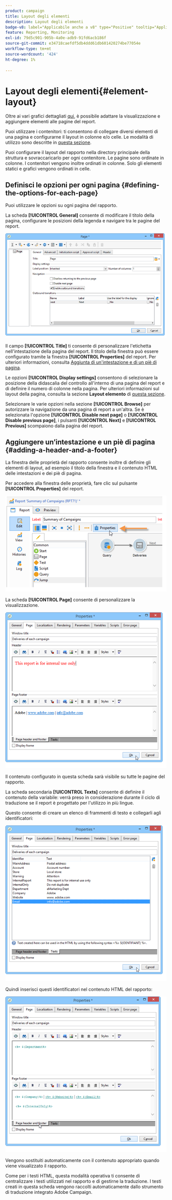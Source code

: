 ```yaml
---
product: campaign
title: Layout degli elementi
description: Layout degli elementi
badge-v8: label="Applicabile anche a v8" type="Positive" tooltip="Applicabile anche a Campaign v8"
feature: Reporting, Monitoring
exl-id: 79d5c901-905b-4a0e-adb9-91fd6acb186f
source-git-commit: e34718caefdf5db4ddd61db601420274be77054e
workflow-type: tm+mt
source-wordcount: '424'
ht-degree: 1%

---
```


# Layout degli elementi{#element-layout}



Oltre ai vari grafici dettagliati [qui](../../reporting/using/creating-a-chart.md#chart-types-and-variants), è possibile adattare la visualizzazione e aggiungere elementi alle pagine del report.

Puoi utilizzare i contenitori: ti consentono di collegare diversi elementi di una pagina e configurarne il layout in colonne e/o celle. Le modalità di utilizzo sono descritte in [questa sezione](../../web/using/defining-web-forms-layout.md#creating-containers).

Puoi configurare il layout del rapporto nella directory principale della struttura e sovraccaricarlo per ogni contenitore. Le pagine sono ordinate in colonne. I contenitori vengono inoltre ordinati in colonne. Solo gli elementi statici e grafici vengono ordinati in celle.

## Definisci le opzioni per ogni pagina {#defining-the-options-for-each-page}

Puoi utilizzare le opzioni su ogni pagina del rapporto.

La scheda **[!UICONTROL General]** consente di modificare il titolo della pagina, configurare le posizioni della legenda e navigare tra le pagine del report.

![](assets/s_ncs_advuser_report_wizard_022.png)

Il campo **[!UICONTROL Title]** ti consente di personalizzare l&#39;etichetta nell&#39;intestazione della pagina del report. Il titolo della finestra può essere configurato tramite la finestra **[!UICONTROL Properties]** del report. Per ulteriori informazioni, consulta [Aggiunta di un&#39;intestazione e di un piè di pagina](#adding-a-header-and-a-footer).

Le opzioni **[!UICONTROL Display settings]** consentono di selezionare la posizione della didascalia del controllo all&#39;interno di una pagina del report e di definire il numero di colonne nella pagina. Per ulteriori informazioni sul layout della pagina, consulta la sezione **Layout elemento** di [questa sezione](../../web/using/defining-web-forms-layout.md#positioning-the-fields-on-the-page).

Selezionare le varie opzioni nella sezione **[!UICONTROL Browse]** per autorizzare la navigazione da una pagina di report a un&#39;altra. Se è selezionata l&#39;opzione **[!UICONTROL Disable next page]** o **[!UICONTROL Disable previous page]**, i pulsanti **[!UICONTROL Next]** e **[!UICONTROL Previous]** scompaiono dalla pagina del report.

## Aggiungere un’intestazione e un piè di pagina {#adding-a-header-and-a-footer}

La finestra delle proprietà del rapporto consente inoltre di definire gli elementi di layout, ad esempio il titolo della finestra e il contenuto HTML delle intestazioni e dei piè di pagina.

Per accedere alla finestra delle proprietà, fare clic sul pulsante **[!UICONTROL Properties]** del report.

![](assets/reporting_properties.png)

La scheda **[!UICONTROL Page]** consente di personalizzare la visualizzazione.

![](assets/s_ncs_advuser_report_properties_04.png)

Il contenuto configurato in questa scheda sarà visibile su tutte le pagine del rapporto.

La scheda secondaria **[!UICONTROL Texts]** consente di definire il contenuto della variabile: verrà preso in considerazione durante il ciclo di traduzione se il report è progettato per l&#39;utilizzo in più lingue.

Questo consente di creare un elenco di frammenti di testo e collegarli agli identificatori:

![](assets/s_ncs_advuser_report_properties_04a.png)

Quindi inserisci questi identificatori nel contenuto HTML del rapporto:

![](assets/s_ncs_advuser_report_properties_04b.png)

Vengono sostituiti automaticamente con il contenuto appropriato quando viene visualizzato il rapporto.

Come per i testi HTML, questa modalità operativa ti consente di centralizzare i testi utilizzati nel rapporto e di gestirne la traduzione. I testi creati in questa scheda vengono raccolti automaticamente dallo strumento di traduzione integrato Adobe Campaign.
